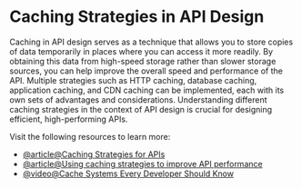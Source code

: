 # Caching Strategies in API Design

Caching in API design serves as a technique that allows you to store copies of data temporarily in places where you can access it more readily. By obtaining this data from high-speed storage rather than slower storage sources, you can help improve the overall speed and performance of the API. Multiple strategies such as HTTP caching, database caching, application caching, and CDN caching can be implemented, each with its own sets of advantages and considerations. Understanding different caching strategies in the context of API design is crucial for designing efficient, high-performing APIs.

Visit the following resources to learn more:

- [@article@Caching Strategies for APIs](https://medium.com/@satyendra.jaiswal/caching-strategies-for-apis-improving-performance-and-reducing-load-1d4bd2df2b44)
- [@article@Using caching strategies to improve API performance](https://www.lonti.com/blog/using-caching-strategies-to-improve-api-performance)
- [@video@Cache Systems Every Developer Should Know](https://www.youtube.com/watch?v=dGAgxozNWFE)